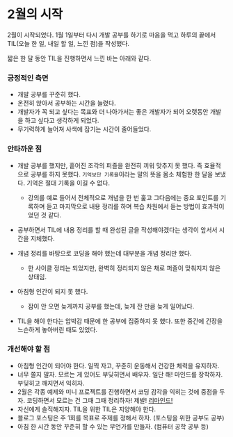 # 2월의 시작

2월이 시작되었다. 1월 1일부터 다시 개발 공부를 하기로 마음을 먹고 하루의 끝에서 TIL(오늘 한 일, 내일 할 일, 느낀 점)을 작성했다.

짧은 한 달 동안 TIL을 진행하면서 느낀 바는 아래와 같다.

### 긍정적인 측면

- 개발 공부를 꾸준히 했다.
- 온전히 앉아서 공부하는 시간을 늘렸다.
- 개발자가 꼭 되고 싶다는 목표와 더 나아가서는 좋은 개발자가 되어 오랫동안 개발을 하고 싶다고 생각하게 되었다.
- 무기력하게 늘어져 사색에 잠기는 시간이 줄어들었다.

### 안타까운 점

- 개발 공부를 했지만, 흩어진 조각의 퍼즐을 완전히 끼워 맞추지 못 했다. 즉 효율적으로 공부를 하지 못했다. `기억보단 기록을`이라는 말의 뜻을 몸소 체험한 한 달을 보냈다. 기억은 절대 기록을 이길 수 없다.
  - 강의를 예로 들어서 전체적으로 개념을 한 번 훑고 그다음에는 중요 포인트를 기록하며 듣고 마지막으로 내용 정리를 하며 복습 차원에서 듣는 방법이 효과적이었던 것 같다.
- 공부하면서 TIL에 내용 정리를 할 때 완성된 글을 작성해야겠다는 생각이 앞서서 시간을 지체했다.
- 개념 정리를 바탕으로 코딩을 해야 했는데 대부분을 개념 정리만 했다.
  - 한 사이클 정리는 되었지만, 완벽히 정리되지 않은 채로 퍼즐이 맞춰지지 않은 상태임.
- 아침형 인간이 되지 못 했다.

  - 잠이 안 오면 늦게까지 공부를 했는데, 늦게 잔 만큼 늦게 일어났다.

- TIL을 해야 한다는 압박감 때문에 한 공부에 집중하지 못 했다. 또한 중간에 긴장을 느슨하게 놓아버린 때도 있었다.

### 개선해야 할 점

- 아침형 인간이 되어야 한다. 일찍 자고, 꾸준히 운동해서 건강한 체력을 유지하자.
- 너무 쫄지 말자. 모르는 게 있어도 부딪히면서 배우자. 일단 해! 마인드를 장착하자. 부딪히고 깨지면서 익히자.
- 2월은 각종 예제와 미니 프로젝트를 진행하면서 코딩 감각을 익히는 것에 중점을 두자. 코딩하면서 모르는 건 그때 그때 정리하자! 제발! [리마인드!](<https://github.com/sunghyunjeonme/TIL/blob/master/TIL%20(Today%20I%20Learned)/January/210102_TIL.md>)
- 자신에게 솔직해지자. TIL을 위한 TIL은 지양해야 한다.
- 블로그 포스팅은 주 1회를 목표로 주제를 정해서 하자. (포스팅을 위한 공부도 공부)
- 아침 한 시간 동안 꾸준히 할 수 있는 무언가를 만들자. (컴퓨터 공학 공부 등)
